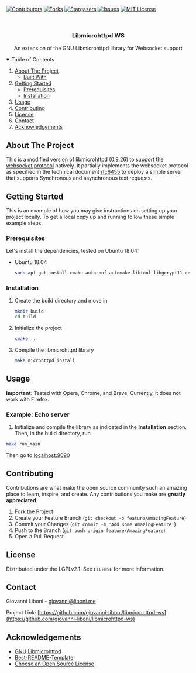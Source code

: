 <!-- PROJECT SHIELDS -->
<!--
*** I'm using markdown "reference style" links for readability.
*** Reference links are enclosed in brackets [ ] instead of parentheses ( ).
*** See the bottom of this document for the declaration of the reference variables
*** for contributors-url, forks-url, etc. This is an optional, concise syntax you may use.
*** https://www.markdownguide.org/basic-syntax/#reference-style-links
-->
[![Contributors][contributors-shield]][contributors-url]
[![Forks][forks-shield]][forks-url]
[![Stargazers][stars-shield]][stars-url]
[![Issues][issues-shield]][issues-url]
[![MIT License][license-shield]][license-url]

<!-- PROJECT LOGO -->
<br />
<p align="center">
  <h3 align="center">Libmicrohttpd WS</h3>
  <p align="center">
    An extension of the GNU Libmicrohttpd library for Websocket support
  </p>
</p>



<!-- TABLE OF CONTENTS -->
<details open="open">
  <summary>Table of Contents</summary>
  <ol>
    <li>
      <a href="#about-the-project">About The Project</a>
      <ul>
        <li><a href="#built-with">Built With</a></li>
      </ul>
    </li>
    <li>
      <a href="#getting-started">Getting Started</a>
      <ul>
        <li><a href="#prerequisites">Prerequisites</a></li>
        <li><a href="#installation">Installation</a></li>
      </ul>
    </li>
    <li><a href="#usage">Usage</a></li>
    <li><a href="#contributing">Contributing</a></li>
    <li><a href="#license">License</a></li>
    <li><a href="#contact">Contact</a></li>
    <li><a href="#acknowledgements">Acknowledgements</a></li>
  </ol>
</details>



<!-- ABOUT THE PROJECT -->
## About The Project

This is a modified version of libmicrohttpd (0.9.26) to support the [websocket protocol](https://en.wikipedia.org/wiki/WebSocket) natively. It partially implements the websocket protocol as specified in the technical document [rfc6455](https://datatracker.ietf.org/doc/html/rfc6455) to deploy a simple server that supports Synchronous and asynchronous text requests.

<!-- GETTING STARTED -->
## Getting Started

This is an example of how you may give instructions on setting up your project locally.
To get a local copy up and running follow these simple example steps.

### Prerequisites

Let's install the dependencies, tested on Ubuntu 18.04:

* Ubuntu 18.04
  ```sh
  sudo apt-get install cmake autoconf automake libtool libgcrypt11-dev libcurl4-gnutls-dev
  ```

### Installation

1. Create the build directory and move in
   ```sh
   mkdir build
   cd build
   ```
2. Initialize the project
   ```sh
   cmake ..
   ```
3. Compile the libmicrohttpd library
   ```sh
   make microhttpd_install
   ```

<!-- USAGE EXAMPLES -->
## Usage

**Important**: Tested with Opera, Chrome, and Brave. Currently, it does not work with Firefox.

### Example: Echo server

1. Initialize and compile the library as indicated in the **Installation** section. Then, in the build directory, run
```sh
make run_main
```

Then go to [localhost:9090](http://localhost:9090)

<!-- CONTRIBUTING -->
## Contributing

Contributions are what make the open source community such an amazing place to learn, inspire, and create. Any contributions you make are **greatly appreciated**.

1. Fork the Project
2. Create your Feature Branch (`git checkout -b feature/AmazingFeature`)
3. Commit your Changes (`git commit -m 'Add some AmazingFeature'`)
4. Push to the Branch (`git push origin feature/AmazingFeature`)
5. Open a Pull Request

<!-- LICENSE -->
## License

Distributed under the LGPLv2.1. See `LICENSE` for more information.

<!-- CONTACT -->
## Contact

Giovanni Liboni - giovanni@liboni.me

Project Link: [https://github.com/giovanni-liboni/libmicrohttpd-ws](https://github.com/giovanni-liboni/libmicrohttpd-ws)

<!-- ACKNOWLEDGEMENTS -->
## Acknowledgements
* [GNU Libmicrohttpd](http://www.gnu.org/software/libmicrohttpd)
* [Best-README-Template](https://github.com/othneildrew/Best-README-Template/blob/master/README.md)
* [Choose an Open Source License](https://choosealicense.com)


<!-- MARKDOWN LINKS & IMAGES -->
<!-- https://www.markdownguide.org/basic-syntax/#reference-style-links -->
[contributors-shield]: https://img.shields.io/github/contributors/giovanni-liboni/libmicrohttpd-ws.svg?style=for-the-badge
[contributors-url]: https://github.com/giovanni-liboni/libmicrohttpd-ws/graphs/contributors
[forks-shield]: https://img.shields.io/github/forks/giovanni-liboni/libmicrohttpd-ws.svg?style=for-the-badge
[forks-url]: https://github.com/giovanni-liboni/libmicrohttpd-ws/network/members
[stars-shield]: https://img.shields.io/github/stars/giovanni-liboni/libmicrohttpd-ws.svg?style=for-the-badge
[stars-url]: https://github.com/giovanni-liboni/libmicrohttpd-ws/stargazers
[issues-shield]: https://img.shields.io/github/issues/giovanni-liboni/libmicrohttpd-ws.svg?style=for-the-badge
[issues-url]: https://github.com/giovanni-liboni/libmicrohttpd-ws/issues
[license-shield]: https://img.shields.io/github/license/giovanni-liboni/libmicrohttpd-ws.svg?style=for-the-badge
[license-url]: https://github.com/giovanni-liboni/libmicrohttpd-ws/blob/master/LICENSE

